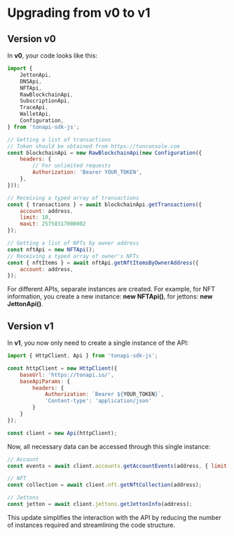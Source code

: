 # Upgrading from v0 to v1

## Version v0

In **v0**, your code looks like this:

```js
import {
    JettonApi,
    DNSApi,
    NFTApi,
    RawBlockchainApi,
    SubscriptionApi,
    TraceApi,
    WalletApi,
    Configuration,
} from 'tonapi-sdk-js';

// Getting a list of transactions
// Token should be obtained from https://tonconsole.com
const blockchainApi = new RawBlockchainApi(new Configuration({
    headers: {
        // For unlimited requests
        Authorization: 'Bearer YOUR_TOKEN',
    },
}));

// Receiving a typed array of transactions
const { transactions } = await blockchainApi.getTransactions({
    account: address,
    limit: 10,
    maxLt: 25758317000002
});

// Getting a list of NFTs by owner address
const nftApi = new NFTApi();
// Receiving a typed array of owner's NFTs
const { nftItems } = await nftApi.getNftItemsByOwnerAddress({
    account: address,
});
```

For different APIs, separate instances are created. For example, for NFT information, you create a new instance: **new NFTApi()**, for jettons: **new JettonApi()**.

## Version v1

In **v1**, you now only need to create a single instance of the API:

```js
import { HttpClient, Api } from 'tonapi-sdk-js';

const httpClient = new HttpClient({
    baseUrl: 'https://tonapi.io/',
    baseApiParams: {
        headers: {
            Authorization: `Bearer ${YOUR_TOKEN}`,
            'Content-type': 'application/json'
        }
    }
});

const client = new Api(httpClient);
```

Now, all necessary data can be accessed through this single instance:

```js
// Account
const events = await client.accounts.getAccountEvents(address, { limit: 50 });

// NFT
const collection = await client.nft.getNftCollection(address);

// Jettons
const jetton = await client.jettons.getJettonInfo(address);
```

This update simplifies the interaction with the API by reducing the number of instances required and streamlining the code structure.